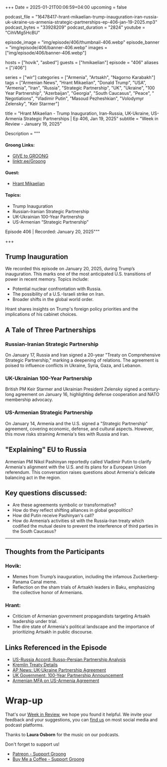 +++
Date = 2025-01-21T00:06:59+04:00
upcoming = false

podcast_file = "16478417-hrant-mikaelian-trump-inauguration-iran-russia-uk-ukraine-us-armenia-strategic-partnerships-ep-406-jan-19-2025.mp3"
podcast_bytes = "33928209"
podcast_duration = "2824"
youtube = "CihVMg5HcBU"

episode_image = "img/episode/406/thumbnail-406.webp"
episode_banner = "img/episode/406/banner-406.webp"
images = ["img/episode/406/banner-406.webp"]

hosts = ["hovik", "asbed"]
guests = ["hmikaelian"]
episode = "406"
aliases = ["/406"]

series = ["wir"]
categories = ["Armenia", "Artsakh", "Nagorno Karabakh"]
tags = ["Armenian News", "Hrant Mikaelian", "Donald Trump", "USA", "Armenia", "Iran", "Russia", "Strategic Partnership", "UK", "Ukraine", "100 Year Partnership", "Azerbaijan", "Georgia", "South Caucasus", "Peace", " Negotiations", "Vladimir Putin", "Masoud Pezheshkian", "Volodymyr Zelensky", "Keir Starmer"]

title = "Hrant Mikaelian - Trump Inauguration, Iran-Russia, UK-Ukraine, US-Armenia Strategic Partnerships | Ep 406, Jan 19, 2025"
subtitle = "Week in Review - January 19, 2025"

Description = """

#### Groong Links:
* [GIVE to GROONG](https://podcasts.groong.org/donate)
* [linktr.ee/Groong](https://linktr.ee/groong)

#### Guest:
* [Hrant Mikaelian](/guest/hmikaelian)

#### Topics:
* Trump Inauguration
* Russian-Iranian Strategic Partnership
* UK-Ukrainian 100-Year Partnership
* US-Armenian “Strategic Partnership”


Episode 406 | Recorded: January 20, 2025"""

+++


## **Trump Inauguration**
We recorded this episode on January 20, 2025, during Trump’s inauguration. This marks one of the most anticipated U.S. transitions of power in recent memory. Topics include:
- Potential nuclear confrontation with Russia.
- The possibility of a U.S.-Israeli strike on Iran.
- Broader shifts in the global world order.
  
Hrant shares insights on Trump's foreign policy priorities and the implications of his cabinet choices.

## **A Tale of Three Partnerships**

### **Russian-Iranian Strategic Partnership**
On January 17, Russia and Iran signed a 20-year "Treaty on Comprehensive Strategic Partnership," marking a deepening of relations. The agreement is poised to influence conflicts in Ukraine, Syria, Gaza, and Lebanon.

### **UK-Ukrainian 100-Year Partnership**
British PM Keir Starmer and Ukrainian President Zelensky signed a century-long agreement on January 16, highlighting defense cooperation and NATO membership advocacy.

### **US-Armenian Strategic Partnership**
On January 14, Armenia and the U.S. signed a "Strategic Partnership" agreement, covering economic, defense, and cultural aspects. However, this move risks straining Armenia's ties with Russia and Iran.

## **"Explaining" EU to Russia**
Armenian PM Nikol Pashinyan reportedly called Vladimir Putin to clarify Armenia's alignment with the U.S. and its plans for a European Union referendum. This conversation raises questions about Armenia's delicate balancing act in the region.

## **Key questions discussed:**
- Are these agreements symbolic or transformative?
- How do they reflect shifting alliances in global geopolitics?
- How did Putin receive Pashinyan's call?
- How do Armenia’s activities sit with the Russia-Iran treaty which codified the mutual desire to prevent the interference of third parties in the South Caucasus?

---

## **Thoughts from the Participants**

### Hovik:
- Memes from Trump’s inauguration, including the infamous Zuckerberg-Panama Canal meme.
- Reflection on the sham trials of Artsakh leaders in Baku, emphasizing the collective honor of Armenians.

### Hrant:
- Criticism of Armenian government propagandists targeting Artsakh leadership under trial.
- The dire state of Armenia's political landscape and the importance of prioritizing Artsakh in public discourse.


## Links Referenced in the Episode
- [US-Russia Accord: Russo-Persian Partnership Analysis](https://usrussiaaccord.org/acura-exclusive-pietro-a-shakarian-the-russo-persian-partnership-pact-significance-and-implications/)
- [Kremlin Treaty Details](http://kremlin.ru/supplement/6258)
- [AP News: UK-Ukraine Partnership Agreement](https://apnews.com/article/russia-ukraine-zelenskyy-starmer-putin-uk-britain-nato-c030b163628583a322f39729160646cc)
- [UK Government: 100-Year Partnership Announcement](https://www.gov.uk/government/news/one-hundred-year-partnership-agreement-between-the-united-kingdom-of-great-britain-and-northern-ireland-and-ukraine#:~:text=ACKNOWLEDGING%20the%20achievements%20of%20the,taking%20into%20consideration%20principles%20and)
- [Armenian MFA on US-Armenia Agreement](https://www.mfa.am/en/press-releases/2025/01/14/the/13032)



# Wrap-up

That's our [Week in Review](https://podcasts.groong.org/), we hope you found it helpful. We invite your feedback and your suggestions, you can [find us](https://linktr.ee/groong) on most social media and podcast platforms.

Thanks to __Laura Osborn__ for the music on our podcasts.

Don't forget to support us!
* [Patreon - Support Groong](https://www.patreon.com/ann_groong)
* [Buy Me a Coffee - Support Groong](https://www.buymeacoffee.com/groong)
